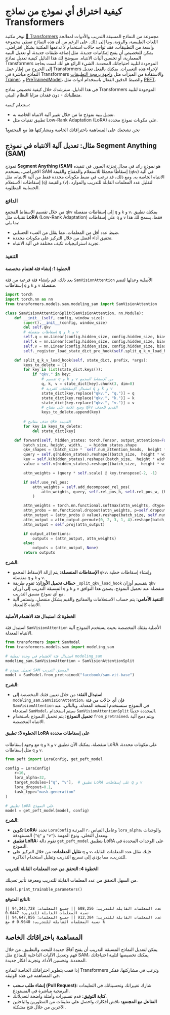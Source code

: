 # كيفية اختراق أي نموذج من نماذج Transformers

توفر مكتبة [🤗 Transformers](https://github.com/huggingface/transformers) مجموعة من النماذج المسبقة التدريب والأدوات لمعالجة اللغات الطبيعية، والرؤية، وما إلى ذلك. على الرغم من أن هذه النماذج تغطي مجموعة واسعة من التطبيقات، فقد تواجه حالات استخدام لا تدعمها المكتبة بشكل افتراضي. يمكن للتخصيص أن يفتح إمكانيات جديدة، مثل إضافة طبقات جديدة، أو تعديل البنية المعمارية، أو تحسين آليات الانتباه. سيوضح لك هذا الدليل كيفية تعديل نماذج Transformers الموجودة لتلبية احتياجاتك المحددة. الشيء الرائع هو أنك لست بحاجة إلى الخروج من إطار عمل Transformers لإجراء هذه التغييرات. يمكنك بالفعل تعديل النماذج مباشرة في Transformers والاستفادة من الميزات مثل [واجهة برمجة التطبيقات Trainer](https://huggingface.co/docs/transformers/main/en/main_classes/trainer)، و [PreTrainedModel](https://huggingface.co/docs/transformers/main/en/main_classes/model#transformers.PreTrainedModel)، والضبط الدقيق الفعال باستخدام أدوات مثل [PEFT](https://huggingface.co/docs/peft/index).

في هذا الدليل، سنرشدك خلال كيفية تخصيص نماذج Transformers الموجودة لتلبية متطلباتك - دون فقدان مزايا النظام البيئي.

ستتعلم كيفية:

- تعديل بنية نموذج ما من خلال تغيير آلية الانتباه الخاصة به.
- تطبيق تقنيات مثل Low-Rank Adaptation (LoRA) على مكونات نموذج محددة.

نحن نشجعك على المساهمة باختراقاتك الخاصة ومشاركتها هنا مع المجتمع1

## مثال: تعديل آلية الانتباه في نموذج Segment Anything (SAM)

نموذج **Segment Anything (SAM)** هو نموذج رائد في مجال تجزئة الصور. في تنفيذه الافتراضي، يستخدم SAM إسقاطًا مجمعًا للاستعلام والمفتاح والقيمة (`qkv`) في آلية الانتباه الخاصة به. ومع ذلك، قد ترغب في ضبط مكونات محددة فقط من آلية الانتباه، مثل إسقاطات الاستعلام (`q`) والقيمة (`v`)، لتقليل عدد المعلمات القابلة للتدريب والموارد الحسابية المطلوبة.

### الدافع

من خلال تقسيم الإسقاط المجمع `qkv` إلى إسقاطات منفصلة `q` و `k` و `v`، يمكنك تطبيق تقنيات مثل **LoRA** (Low-Rank Adaptation) على إسقاطات `q` و `v` فقط. يسمح لك هذا بما يلي:

- ضبط عدد أقل من المعلمات، مما يقلل من العبء الحسابي.
- تحقيق أداء أفضل من خلال التركيز على مكونات محددة.
- تجربة استراتيجيات تكيف مختلفة في آلية الانتباه.

### التنفيذ

#### **الخطوة 1: إنشاء فئة اهتمام مخصصة**

بعد ذلك، قم بإنشاء فئة فرعية من فئة `SamVisionAttention` الأصلية وعدلها لتضم إسقاطات `q` و `k` و `v` منفصلة.

```python
import torch
import torch.nn as nn
from transformers.models.sam.modeling_sam import SamVisionAttention

class SamVisionAttentionSplit(SamVisionAttention, nn.Module):
    def __init__(self, config, window_size):
        super().__init__(config, window_size)
        del self.qkv
        # إسقاطات منفصلة q و k و v
        self.q = nn.Linear(config.hidden_size, config.hidden_size, bias=config.qkv_bias)
        self.k = nn.Linear(config.hidden_size, config.hidden_size, bias=config.qkv_bias)
        self.v = nn.Linear(config.hidden_size, config.hidden_size, bias=config.qkv_bias)
        self._register_load_state_dict_pre_hook(self.split_q_k_v_load_hook)

    def split_q_k_v_load_hook(self, state_dict, prefix, *args):
        keys_to_delete = []
        for key in list(state_dict.keys()):
            if "qkv." in key:
                # تقسيم q و k و v من الإسقاط المجمع
                q, k, v = state_dict[key].chunk(3, dim=0)
                # استبدال الإسقاطات الفردية q و k و v
                state_dict[key.replace("qkv.", "q.")] = q
                state_dict[key.replace("qkv.", "k.")] = k
                state_dict[key.replace("qkv.", "v.")] = v
                # وضع علامة على مفتاح qkv القديم للحذف
                keys_to_delete.append(key)
        
        # حذف مفاتيح qkv القديمة
        for key in keys_to_delete:
            del state_dict[key]

    def forward(self, hidden_states: torch.Tensor, output_attentions=False) -> torch.Tensor:
        batch_size, height, width, _ = hidden_states.shape
        qkv_shapes = (batch_size *  self.num_attention_heads,  height * width, -1)
        query = self.q(hidden_states).reshape((batch_size,  height * width,self.num_attention_heads, -1)).permute(0,2,1,3).reshape(qkv_shapes)
        key = self.k(hidden_states).reshape((batch_size,  height * width,self.num_attention_heads, -1)).permute(0,2,1,3).reshape(qkv_shapes)
        value = self.v(hidden_states).reshape((batch_size,  height * width,self.num_attention_heads, -1)).permute(0,2,1,3).reshape(qkv_shapes)

        attn_weights = (query * self.scale) @ key.transpose(-2, -1)

        if self.use_rel_pos:
            attn_weights = self.add_decomposed_rel_pos(
                attn_weights, query, self.rel_pos_h, self.rel_pos_w, (height, width), (height, width)
            )

        attn_weights = torch.nn.functional.softmax(attn_weights, dtype=torch.float32, dim=-1).to(query.dtype)
        attn_probs = nn.functional.dropout(attn_weights, p=self.dropout, training=self.training)
        attn_output = (attn_probs @ value).reshape(batch_size, self.num_attention_heads, height, width, -1)
        attn_output = attn_output.permute(0, 2, 3, 1, 4).reshape(batch_size, height, width, -1)
        attn_output = self.proj(attn_output)

        if output_attentions:
            outputs = (attn_output, attn_weights)
        else:
            outputs = (attn_output, None)
        return outputs
```

**الشرح:**

- **الإسقاطات المنفصلة:** يتم إزالة الإسقاط المجمع `qkv`، وإنشاء إسقاطات خطية منفصلة `q` و `k` و `v`.
- **خطاف تحميل الأوزان:** تقوم طريقة `_split_qkv_load_hook` بتقسيم أوزان `qkv` المسبقة التدريب إلى أوزان `q` و `k` و `v` منفصلة عند تحميل النموذج. يضمن هذا التوافق مع أي نموذج مسبق التدريب.
- **التنفيذ الأمامي:** يتم حساب الاستعلامات والمفاتيح والقيم بشكل منفصل، وتستمر آلية الانتباه كالمعتاد.

#### **الخطوة 2: استبدال فئة الاهتمام الأصلية**

استبدل فئة `SamVisionAttention` الأصلية بفئتك المخصصة بحيث يستخدم النموذج آلية الانتباه المعدلة.

```python
from transformers import SamModel
from transformers.models.sam import modeling_sam

# استبدال فئة الاهتمام في وحدة نمطية modeling_sam
modeling_sam.SamVisionAttention = SamVisionAttentionSplit

# تحميل نموذج SAM المسبق التدريب
model = SamModel.from_pretrained("facebook/sam-vit-base")
```

**الشرح:**

- **استبدال الفئة:** من خلال تعيين فئتك المخصصة إلى `modeling_sam.SamVisionAttention`، فإن أي حالات من فئة `SamVisionAttention` في النموذج ستستخدم النسخة المعدلة. وبالتالي، عند استدعاء `SamModel`، سيتم استخدام `SamVisionAttentionSplit` المحددة حديثًا.
- **تحميل النموذج:** يتم تحميل النموذج باستخدام `from_pretrained`، ويتم دمج آلية الانتباه المخصصة.

#### **الخطوة 3: تطبيق LoRA على إسقاطات محددة**

مع وجود إسقاطات `q` و `k` و `v` منفصلة، يمكنك الآن تطبيق LoRA على مكونات محددة، مثل إسقاطات `q` و `v`.

```python
from peft import LoraConfig, get_peft_model

config = LoraConfig(
    r=16,
    lora_alpha=32,
    target_modules=["q", "v"],  # تطبيق LoRA على إسقاطات q و v
    lora_dropout=0.1,
    task_type="mask-generation"
)

# تطبيق LoRA على النموذج
model = get_peft_model(model, config)
```

**الشرح:**

- **تكوين LoRA:** تحدد `LoraConfig` المرتبة `r`، وعامل القياس `lora_alpha`، والوحدات المستهدفة (`"q"` و `"v"`)، ومعدل التخلي، ونوع المهمة.
- **تطبيق LoRA:** تقوم دالة `get_peft_model` بتطبيق LoRA على الوحدات المحددة في النموذج.
- **تقليل المعلمات:** من خلال التركيز على `q` و `v`، فإنك تقلل عدد المعلمات القابلة للتدريب، مما يؤدي إلى تسريع التدريب وتقليل استخدام الذاكرة.

#### **الخطوة 4: التحقق من عدد المعلمات القابلة للتدريب**

من السهل التحقق من عدد المعلمات القابلة للتدريب ومعرفة تأثير تعديلك.

```python
model.print_trainable_parameters()
```

**الناتج المتوقع:**

```
عدد المعلمات القابلة للتدريب: 608,256 || جميع المعلمات: 94,343,728 || نسبة المعلمات القابلة للتدريب: 0.6447
عدد المعلمات القابلة للتدريب: 912,384 || جميع المعلمات: 94,647,856 || نسبة المعلمات القابلة للتدريب: 0.9640 # مع k
```

## المساهمة باختراقاتك الخاصة

يمكن لتعديل النماذج المسبقة التدريب أن يفتح آفاقًا جديدة للبحث والتطبيق. من خلال فهم وتعديل الآليات الداخلية للنماذج مثل SAM، يمكنك تخصيصها لتلبية احتياجاتك المحددة، وتحسين الأداء، وتجربة أفكار جديدة.

إذا قمت بتطوير اختراقاتك الخاصة لنماذج Transformers وترغب في مشاركتها، ففكر في المساهمة في هذه الوثيقة.

- **إنشاء طلب سحب (Pull Request):** شارك تغييراتك وتحسيناتك في التعليمات البرمجية مباشرة في المستودع.
- **كتابة التوثيق:** قدم تفسيرات وأمثلة واضحة لتعديلاتك.
- **التفاعل مع المجتمع:** ناقش أفكارك واحصل على تعليقات من المطورين والباحثين الآخرين من خلال فتح مشكلة.
